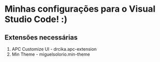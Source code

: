 # Minhas configurações para o Visual Studio Code! :)

## Extensões necessárias

1. APC Customize UI - drcika.apc-extension
2. Min Theme - miguelsolorio.min-theme

